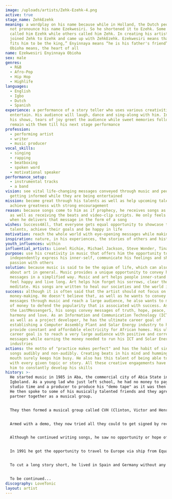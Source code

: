 ```yaml
---
image: /uploads/artists/Zehk-Ezehk-4.png
active: true
stage_name: ZehkEzehk
meaning: a wordplay on his name because while in Holland, the Dutch people could
  not pronounce his name Ezekwesiri. So he shortened it to Ezehk. Some then
  called him Ezehk while others called him Zehk. In creating his artist name, he
  joined Zehk to Ezehk and came up with ZehkEzehk. Ezekwesiri means that “it
  fits him to be the king,” Enyinnaya means “he is his father's friend” and
  Obioha means, the heart of all
name: Ezekwesiri Enyinnaya Obioha
sex: male
genres:
  - R&B
  - Afro-Pop
  - Hip Hop
  - Highlife
languages:
  - English
  - Igbo
  - Dutch
  - Spanish
experience: a performance of a story teller who uses various creativities to
  entertain. His audience will laugh, dance and sing-along with him. In most of
  his shows, tears of joy greet the audience while sweet memories follow and
  remain with them till his next stage performance
profession:
  - performing artist
  - writer
  - music producer
vocal_skills:
  - singing
  - rapping
  - beatboxing
  - spoken word
  - motivational speaker
performance_setup:
  - instrumental tracks
  - a band
vision: see vital life-changing messages conveyed through music and people
  getting informed while they are being entertained
mission: become great through his talents as well as help upcoming talents
  achieve greatness with strong encouragement
reason: because songs come to him as if prophecy, he receives songs as messages
  as well as receiving the beats and video-clip scripts. He only feels relieved
  when he delivers that message in the form of a song
wishes: Success4All, that everyone gets equal opportunity to showcase their
  talents, achieve their goals and be happy in life
motivation: reach the whole world with eye-opening messages while making them happy
inspiration: nature, in his experiences, the stories of others and history
youth_influences: within
influential_artists: Lionel Richie, Michael Jackson, Steve Wonder, Tina Turner
purpose: use his creativity in music that offers him the opportunity to
  independently express his inner-self, communicate his feelings and share his
  passion with others
solution: because music is said to be the opium of life, which can also be said
  about art in general. Music provides a unique opportunity to convey hard
  messages in a simplified way. Music and art helps people inner-stand life,
  feel happy and live long. Art helps him forget his sorrows, clear thoughts and
  meditate. His songs are written to heal our societies and the world in general
success: although it is often said that the artist should not focus on
  money-making. He doesn't believe that, as well as he wants to convey his
  messages through music and reach a large audience, he also wants to make lots
  of money to defend the popularity that is associated with success. As one of
  the LastMessengerS, his songs convey messages of truth, hope, peace, unity,
  harmony and love. As an Information and Communication Technology (ICT) expert
  as well as a project developer, he has the ultimate career goal of
  establishing a Computer Assembly Plant and Solar Energy industry to help
  provide constant and affordable electricity for African homes. His ultimate
  career goal is to reach a very large audience with positive and correctional
  messages while earning the money needed to run his ICT and Solar Energy
  industries
actions: the motto of "practice makes perfect" and has the habit of singing his
  songs audibly and non-audibly. Creating beats in his mind and humming with his
  mouth surely keeps him busy. He also has this talent of being able to sing
  with every given topic or story. All these creative engagements have helped
  him to constantly develop his skills
history: >-
  He started music in 1985 in Aba, the commercial city of Abia State in
  Igboland. As a young lad who just left school, he had no money to pay for
  studio time and a producer to produce his "demo tape" as it was then called.
  He then spoke to some of his musically talented friends and they agreed
  partner together as a musical group.


  They then formed a musical group called CVH (Clinton, Victor and Henry) and started writing, composing and singing together as each person sang their own song with the others on the chorus. The lack of fund was still a serious hindrance for them to make it to the studio. They finally saved enough money for the long-awaited studio recording and were able to produce a few tracks championed by Shake Your Body, a track that was written by Clinton and composed by all three members of CVH.


  Armed with a demo, they now tried all they could to get signed by record labels but never succeeded until the group gave up on music as each person went for a different career. Clinton continued music-making, Victor started learning a trade while he left for Lagos were he got a job as a clearing & forwarding agent at Murtala Muhammad Airport in Lagos.


  Although he continued writing songs, he saw no opportunity or hope of ever producing his songs. Years passed by without him seeing his musical colleagues or having the prospect of producing even a single track. Finally he gave up his musical career and focused fully on his job.


  In 1991 he got the opportunity to travel to Europe via ship from Equatorial Guinea which he grabbed. He went to Equatorial Guinea where he spent eight months waiting for the ship to Spain. During this time he got a street-musician as friend and together started writing and composing songs. It was then that he wrote and composed many songs, among which LoveTonic. The time finally came for the ship to leave for Spain. He made it as one of the lucky few to go on board to travel. After sixteen nights on the Atlantic Ocean, they arrived in Valencia in Spain on the 17th day of their voyage.


  To cut a long story short, he lived in Spain and Germany without any opportunity to produce the numerous songs he wrote and composed while on transit. He did not relent and moved from Germany to The Netherlands where got married to a Dutch lady and after a while received the Dutch residence and working permits. Once relaxed again he secured a job and worked hard and saved. He made and saved enough money to hire a professional studio and his producer Peter Van Earden. Together with Peter van Earden he worked out and created his single called LoveTonic. It has taken 21 years before being able to release LoveTonic to the world on February 2022. Why it took 21 years to release LoveTonic is a story for another day.


  To be continued...
discography: LoveTonic
layout: artist
---
```

